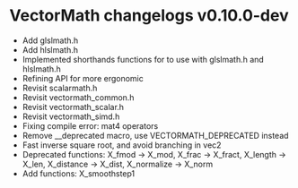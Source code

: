 # VectorMath changelogs v0.10.0-dev
- Add glslmath.h
- Add hlslmath.h
- Implemented shorthands functions for to use with glslmath.h and hlslmath.h
- Refining API for more ergonomic
- Revisit scalarmath.h
- Revisit vectormath_common.h
- Revisit vectormath_scalar.h
- Revisit vectormath_simd.h
- Fixing compile error: mat4 operators
- Remove __deprecated macro, use VECTORMATH_DEPRECATED instead
- Fast inverse square root, and avoid branching in vec2
- Deprecated functions: X_fmod -> X_mod, X_frac -> X_fract, X_length -> X_len, X_distance -> X_dist, X_normalize -> X_norm
- Add functions: X_smoothstep1
